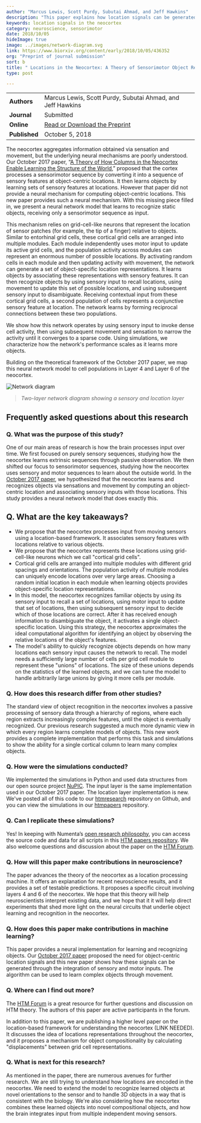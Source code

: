 ```yaml
---
author: "Marcus Lewis, Scott Purdy, Subutai Ahmad, and Jeff Hawkins"
description: "This paper explains how location signals can be generated with a location layer that utilizes grid-cell-like neurons. It builds on our previous paper, A Theory of How Columns in the Neocortex Enable Learning the Structure of the World."
keywords: location signals in the neocortex
category: neuroscience, sensorimotor
date: 2018/10/05
hideImage: true
image: ../images/network-diagram.svg
link: https://www.biorxiv.org/content/early/2018/10/05/436352
org: "Preprint of journal submission"
sort: b
title: " Locations in the Neocortex: A Theory of Sensorimotor Object Recognition Using Cortical Grid Cells"
type: post

---
```


| | |
|-|-|
| **Authors** | Marcus Lewis, Scott Purdy, Subutai Ahmad, and Jeff Hawkins|
| **Journal** | Submitted |
| **Online** | [Read or Download the Preprint][1] |
| **Published** | October 5, 2018 |

The neocortex aggregates information obtained via sensation and movement, but the underlying neural mechanisms are poorly understood. Our October 2017 paper, “[A Theory of How Columns in the Neocortex Enable Learning the Structure of the World](/neuroscience-research/research-publications/papers/a-theory-of-how-columns-in-the-neocortex-enable-learning-the-structure-of-the-world/),” proposed that the cortex processes a sensorimotor sequence by converting it into a sequence of sensory features at object-centric locations. It then learns objects by learning sets of sensory features at locations. However that paper did not provide a neural mechanism for computing object-centric locations. This new paper provides such a neural mechanism. With this missing piece filled in, we present a neural network model that learns to recognize static objects, receiving only a sensorimotor sequence as input.

This mechanism relies on grid-cell-like neurons that represent the location of sensor patches (for example, the tip of a finger) relative to objects. Similar to entorhinal grid cells, these cortical grid cells are arranged into multiple modules. Each module independently uses motor input to update its active grid cells, and the population activity across modules can represent an enormous number of possible locations. By activating random cells in each module and then updating activity with movement, the network can generate a set of object-specific location representations. It learns objects by associating these representations with sensory features. It can then recognize objects by using sensory input to recall locations, using movement to update this set of possible locations, and using subsequent sensory input to disambiguate. Receiving contextual input from these cortical grid cells, a second population of cells represents a conjunctive sensory feature at location. The network learns by forming reciprocal connections between these two populations.

We show how this network operates by using sensory input to invoke dense cell activity, then using subsequent movement and sensation to narrow the activity until it converges to a sparse code. Using simulations, we characterize how the network's performance scales as it learns more objects.

Building on the theoretical framework of the October 2017 paper, we map this neural network model to cell populations in Layer 4 and Layer 6 of the neocortex.

![Network diagram](../images/network-diagram.svg)
> *Two-layer network diagram showing a sensory and location layer*

## Frequently asked questions about this research

### Q. What was the purpose of this study?

One of our main areas of research is how the brain processes input over time. We first focused on purely sensory sequences, studying how the neocortex learns extrinsic sequences through passive observation. We then shifted our focus to sensorimotor sequences, studying how the neocortex uses sensory and motor sequences to learn about the outside world. In the [October 2017 paper](/neuroscience-research/research-publications/papers/a-theory-of-how-columns-in-the-neocortex-enable-learning-the-structure-of-the-world/), we hypothesized that the neocortex learns and recognizes objects via sensations and movement by computing an object-centric location and associating sensory inputs with those locations. This study provides a neural network model that does exactly this.

  ## Q. What are the key takeaways?

* We propose that the neocortex processes input from moving sensors using a location-based framework. It associates sensory features with locations relative to various objects.
* We propose that the neocortex represents these locations using grid-cell-like neurons which we call "cortical grid cells".
* Cortical grid cells are arranged into multiple modules with different grid spacings and orientations. The population activity of multiple modules can uniquely encode locations over very large areas. Choosing a random initial location in each module when learning objects provides object-specific location representations.
* In this model, the neocortex recognizes familiar objects by using its sensory input to recall a set of locations, using motor input to update that set of locations, then using subsequent sensory input to decide which of those locations are correct. After it has received enough information to disambiguate the object, it activates a single object-specific location. Using this strategy, the neocortex approximates the ideal computational algorithm for identifying an object by observing the relative locations of the object's features.
* The model's ability to quickly recognize objects depends on how many locations each sensory input causes the network to recall. The model needs a sufficiently large number of cells per grid cell module to represent these "unions" of locations. The size of these unions depends on the statistics of the learned objects, and we can tune the model to handle arbitrarily large unions by giving it more cells per module.

### Q. How does this research differ from other studies?

The standard view of object recognition in the neocortex involves a passive processing of sensory data through a hierarchy of regions, where each region extracts increasingly complex features, until the object is eventually recognized. Our previous research suggested a much more dynamic view in which every region learns complete models of objects. This new work provides a complete implementation that performs this task and simulations to show the ability for a single cortical column to learn many complex objects.

### Q. How were the simulations conducted?

We implemented the simulations in Python and used data structures from our open source project [NuPIC]( https://www.numenta.org/). The input layer is the same implementation used in our October 2017 paper. The location layer implementation is new. We've posted all of this code to our [htmresearch](https://github.com/numenta/htmresearch) repository on Github, and you can view the simulations in our [htmpapers](https://github.com/numenta/htmpapers) repository.  

### Q. Can I replicate these simulations?

Yes! In keeping with Numenta’s [open research philosophy](/blog/2014/09/17/increasing-research-transparency/), you can access the source code and data for all scripts in this [HTM papers repository](https://github.com/numenta/htmpapers). We also welcome questions and discussion about the paper on the [HTM Forum](https://discourse.numenta.org/).

### Q. How will this paper make contributions in neuroscience?

The paper advances the theory of the neocortex as a location processing machine. It offers an explanation for recent neuroscience results, and it provides a set of testable predictions. It proposes a specific circuit involving layers 4 and 6 of the neocortex. We hope that this theory will help neuroscientists interpret existing data, and we hope that it it will help direct experiments that shed more light on the neural circuits that underlie object learning and recognition in the neocortex.

### Q. How does this paper make contributions in machine learning?

This paper provides a neural implementation for learning and recognizing objects. Our [October 2017 paper](/neuroscience-research/research-publications/papers/a-theory-of-how-columns-in-the-neocortex-enable-learning-the-structure-of-the-world/) proposed the need for object-centric location signals and this new paper shows how these signals can be generated through the integration of sensory and motor inputs. The algorithm can be used to learn complex objects through movement.

### Q. Where can I find out more?

The [HTM Forum](https://discourse.numenta.org/) is a great resource for further questions and discussion on HTM theory. The authors of this paper are active participants in the forum.

In addition to this paper, we are publishing a higher level paper on the location-based framework for understanding the neocortex (LINK NEEDED). It discusses the idea of locations representations throughout the neocortex, and it proposes a mechanism for object compositionality by calculating "displacements" between grid cell representations.


### Q. What is next for this research?

As mentioned in the paper, there are numerous avenues for further research. We are still trying to understand how locations are encoded in the neocortex. We need to extend the model to recognize learned objects at novel orientations to the sensor and to handle 3D objects in a way that is consistent with the biology. We're also considering how the neocortex combines these learned objects into novel compositional objects, and how the brain integrates input from multiple independent moving sensors.

[1]: https://www.biorxiv.org/content/early/2018/10/05/436352
